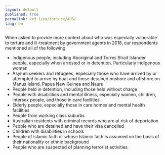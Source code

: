 ```yaml
---
layout: default
published: true
permalink: /v3_1/en/torture/AUS/
lang: en
---
```


When asked to provide more context about who was especially vulnerable to torture and ill-treatment by government agents in 2018, our respondents mentioned all of the following:
-	Indigenous people, including Aboriginal and Torres Strait Islander people, especially when arrested or in detention.  Particularly indigenous women
-	Asylum seekers and refugees, especially those who have arrived by or attempted to arrive by boat and those detained onshore and offshore on Manus Island, Papua New Guinea and Nauru
-	People held in detention, including those held without charge
-	People with disabilities and mental illness, especially women, children, intersex people, and those in care facilities
-	Elderly people, especially those in care homes and mental health facilities
-	People from working class suburbs
-	Australian residents with criminal records who are at risk of deportation
-	People who are detained and have their visa cancelled
-	Children with disabilities in schools
-	People of Islamic faith or whose Islamic faith is assumed on the basis of their nationality or ethnic background
-	People who are suspected of planning terrorist activities

